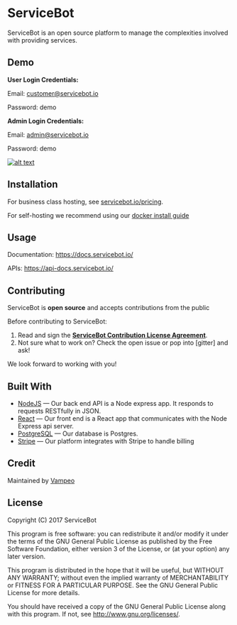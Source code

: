 # ServiceBot

ServiceBot is an open source platform to manage the complexities involved with providing
services.

## Demo
**User Login Credentials:**

Email: customer@servicebot.io

Password: demo

**Admin Login Credentials:**

Email: admin@servicebot.io

Password: demo

[![alt text](https://servicebot.io/servicebot.png)](https://demo.servicebot.cloud)

## Installation

For business class hosting, see [servicebot.io/pricing](https://servicebot.io/pricing).

For self-hosting we recommend using our [docker install guide](https://docs.servicebot.io/install/)


## Usage

Documentation: <https://docs.servicebot.io/> 

APIs: <https://api-docs.servicebot.io/>

## Contributing

ServiceBot is **open source** and accepts contributions from the public

Before contributing to ServiceBot:

1. Read and sign the [**ServiceBot Contribution License Agreement**](https://goo.gl/forms/N7SWawNxnoDXOR5A3).
2. Not sure what to work on? Check the open issue or pop into [gitter] and ask!

We look forward to working with you!

## Built With
- [NodeJS](https://github.com/nodejs/node) &mdash; Our back end API is a Node express app. It responds to requests RESTfully in JSON.
- [React](https://github.com/facebook/react) &mdash; Our front end is a React app that communicates with the Node Express api server.
- [PostgreSQL](http://www.postgresql.org/) &mdash; Our database is Postgres.
- [Stripe](https://stripe.com/) &mdash; Our platform integrates with Stripe to handle billing


## Credit
Maintained by [Vampeo](https://vampeo.com)

## License
Copyright (C) 2017 ServiceBot

This program is free software: you can redistribute it and/or modify
it under the terms of the GNU General Public License as published by
the Free Software Foundation, either version 3 of the License, or
(at your option) any later version.

This program is distributed in the hope that it will be useful,
but WITHOUT ANY WARRANTY; without even the implied warranty of
MERCHANTABILITY or FITNESS FOR A PARTICULAR PURPOSE.  See the
GNU General Public License for more details.



You should have received a copy of the GNU General Public License
along with this program.  If not, see <http://www.gnu.org/licenses/>.
